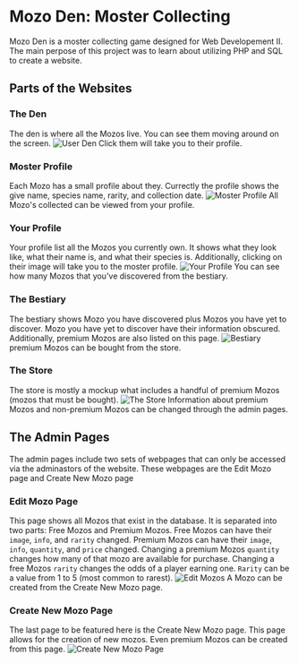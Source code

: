 # Mozo Den: Moster Collecting

Mozo Den is a moster collecting game designed for Web Developement II.  The main perpose of this project was to learn about utilizing PHP and SQL to create a website.

## Parts of the Websites

### The Den

The den is where all the Mozos live.  You can see them moving around on the screen.
![User Den](https://i.imgur.com/TiVH5aD.png)
Click them will take you to their profile.

### Moster Profile

Each Mozo has a small profile about they.  Currectly the profile shows the give name, species name, rarity, and collection date.
![Moster Profile](https://i.imgur.com/ziJFAFp.png)
All Mozo's collected can be viewed from your profile.

### Your Profile

Your profile list all the Mozos you currently own. It shows what they look like, what their name is, and what their species is.  Additionally, clicking on their image will take you to the moster profile.
![Your Profile](https://i.imgur.com/oThS3l5.png)
You can see how many Mozos that you've discovered from the bestiary.

### The Bestiary

The bestiary shows Mozo you have discovered plus Mozos you have yet to discover.  Mozo you have yet to discover have their information obscured.  Additionally, premium Mozos are also listed on this page.
![Bestiary](https://i.imgur.com/yduU3oX.png)
premium Mozos can be bought from the store.


### The Store

The store is mostly a mockup what includes a handful of premium Mozos (mozos that must be bought). 
![The Store]()
Information about premium Mozos and non-premium Mozos can be changed through the admin pages.

## The Admin Pages

The admin pages include two sets of webpages that can only be accessed via the adminastors of the website.  These webpages are the Edit Mozo page and Create New Mozo page

### Edit Mozo Page

This page shows all Mozos that exist in the database. It is separated into two parts: Free Mozos and Premium Mozos.  Free Mozos can have their `image`, `info`, and `rarity` changed.  Premium Mozos can have their `image`, `info`, `quantity`, and `price` changed.  Changing a premium Mozos `quantity` changes how many of that mozo are available for purchase. Changing a free Mozos `rarity` changes the odds of a player earning one.  `Rarity` can be a value from 1 to 5 (most common to rarest).
![Edit Mozos](https://i.imgur.com/knJuFOc.png)
A Mozo can be created from the Create New Mozo page.

### Create New Mozo Page

The last page to be featured here is the Create New Mozo page.  This page allows for the creation of new mozos. Even premium Mozos can be created from this page.
![Create New Mozo Page](https://i.imgur.com/nFhZkvd.png)